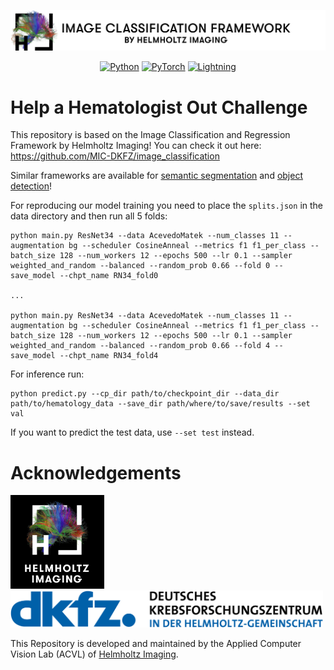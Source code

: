 <div align="center">
<p align="left">
  <img src="imgs/Logos/title.png" >
</p>

<a href="https://www.python.org/"><img alt="Python" src="https://img.shields.io/badge/-Python 3.10-3776AB?&logo=python&logoColor=white"></a>
<a href="https://pytorch.org/get-started/locally/"><img alt="PyTorch" src="https://img.shields.io/badge/-PyTorch 1.12-EE4C2C?logo=pytorch&logoColor=white"></a>
<a href="https://pytorchlightning.ai/"><img alt="Lightning" src="https://img.shields.io/badge/-Pytorch Lightning 1.7-792EE5?logo=pytorchlightning&logoColor=white"></a>
</div>

# Help a Hematologist Out Challenge

This repository is based on the Image Classification and Regression Framework by Helmholtz Imaging! You can check it out here: https://github.com/MIC-DKFZ/image_classification

Similar frameworks are available for [semantic segmentation](https://github.com/MIC-DKFZ/semantic_segmentation) and [object detection](https://github.com/MIC-DKFZ/generalized_yolov5)!

For reproducing our model training you need to place the ```splits.json``` in the data directory and then run all 5 folds:
```
python main.py ResNet34 --data AcevedoMatek --num_classes 11 --augmentation bg --scheduler CosineAnneal --metrics f1 f1_per_class --batch_size 128 --num_workers 12 --epochs 500 --lr 0.1 --sampler weighted_and_random --balanced --random_prob 0.66 --fold 0 --save_model --chpt_name RN34_fold0

...

python main.py ResNet34 --data AcevedoMatek --num_classes 11 --augmentation bg --scheduler CosineAnneal --metrics f1 f1_per_class --batch_size 128 --num_workers 12 --epochs 500 --lr 0.1 --sampler weighted_and_random --balanced --random_prob 0.66 --fold 4 --save_model --chpt_name RN34_fold4
```
For inference run:
```
python predict.py --cp_dir path/to/checkpoint_dir --data_dir path/to/hematology_data --save_dir path/where/to/save/results --set val
```
If you want to predict the test data, use ```--set test``` instead.



# Acknowledgements

<p align="left">
  <img src="imgs/Logos/HI_Logo.png" width="150"> &nbsp;&nbsp;&nbsp;&nbsp;
  <img src="imgs/Logos/DKFZ_Logo.png" width="500"> 
</p>

This Repository is developed and maintained by the Applied Computer Vision Lab (ACVL)
of [Helmholtz Imaging](https://www.helmholtz-imaging.de/).